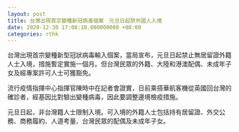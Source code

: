 ```yaml
---
layout: post
title: 台灣出現首宗變種新冠病毒個案　元旦日起禁外國人入境
date: 2020-12-30 17:08:18.000000000 +08:00
categories: rthk
---
```


台灣出現首宗變種新型冠狀病毒輸入個案，當局宣布，元旦日起禁止無居留證外籍人士入境，措施暫定實施一個月。但台灣民眾的外籍、大陸和港澳配偶、未成年子女及經專案許可人士可獲豁免。

流行疫情指揮中心指揮官陳時中在記者會證實，日前乘搭華航客機從英國回台灣的確診者，經基因比對驗出變種病毒，因此要調整邊境檢疫措施。

元旦日起，非台灣籍人士限制入境。可入境的外籍人士包括持有居留證、外交公務、商務履約、人道考量、台灣民眾的配偶及未成年子女。
